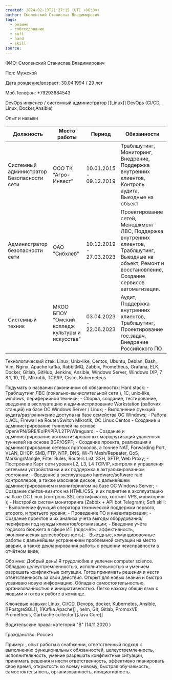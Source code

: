 ```yaml
---
created: 2024-02-19T21:27:15 (UTC +06:00)
author: Смоленский Станислав Владимирович
tags:
  - резюме
  - собеседование
  - soft
  - hard
  - skill
source:
---
```

ФИО: Смоленский Станислав Владимирович 

Пол: Мужской

Дата рождение/возраст: 30.04.1994 / 29 лет

Моб.Телефон: +79293684543

DevOps инженер / системный администратор [[Linux]] 
DevOps (CI/CD, Linux, Docker,Ansible)

Опыт и навыки

| Должность                                 | Место работы                                     | Период                   | Обязанности                                                                                                                                                     |
| ----------------------------------------- | ------------------------------------------------ | ------------------------ | --------------------------------------------------------------------------------------------------------------------------------------------------------------- |
| Системный администратор Безопасности сети | ООО ТК "Агро-Инвест"                             | 10.01.2015  - 09.12.2019 | Траблшутинг, Мониторинг, Внедрение, Поддержка внутренних клиентов, Контроль аудита, Выездные на объект                                                          |
| Администратор безопасности  сети          | ОАО "Сибхлеб"                                    | 10.12.2019 - 27.03.2023  | Проектирование сетей, Менеджмент ЛВС, Поддержка внутренних клиентов, Траблшутинг, Выездные на объект, Ремонт и восстановление, Создание сервисов автоматизации. |
| Системный техник                          | МКОО БПОУ "Омский колледж культуры  и искусства" | 03.04.2023 - 22.06.2023  | Аудит, Поддержка внутренних клиентов, Траблшутинг, Проектирование гос.задач, Внедрение Российского ПО                                                           |


Технологический стек:
Linux, Unix-like, Centos, Ubuntu, Debian, Bash, Vim, Nginx, Apache kafka, RabbitMQ, Zabbix, Prometheus, Grafana, ELK, Docker, Gitlab, GitHub, Jenkins, Ansible, Windows Server, Windows (XP, 7, 8.1, 10, 11), Mikrotik, TCP/IP, Cisco, Kuberneteus

Подумать о названии лаконичном об обязанностях:
		Hard stack:
		- Траблшутинг ЛВС (локально-вычислительной сети ), 1С,  unix-like, windows, периферийной техники;
		- Сборка, создание, тестирование, введение в эксплуатацию и  администрирование Workstation (рабочих станций) на базе ОС Windows Server / Linux;
		- Выполнение функций аудита/разграничение доступа на базе семейства ОС Windows;
		- Работа с ACL, Firewall на Router/Switch Mikrotik, ОС Linux Centos
		- Создание и администрирование  туннелей на основе OpenVPN/GRE/EoIP/IPIP/L2TP/Wireguard;
		- Создание и администрирование автоматизированных маршрутизаций удаленных туннелей на основе BGP/OSPF;
		- Создание проекта, реализация и администрирование сетевых протоколов, а точнее NAT, Forwarding Port, VLAN, DHCP, SMB, FTP, NTP, DNS, Wi-Fi Mesh/Repeater, QoS, Marking/Mangle, Filter Rules, Routers List, SSH, SFTP, Web Proxy;
		- Построение Карт сети уровня L2, L3, L4 TCP/IP, контроля и управления сетевыми устройствами и их поддержка в актуализированном состоянии;
		- Введение в эксплуатацию hardware/software raid контроллеров, а также массивов дисков, с дальнейшем администрированием и мониторингом на базе ОС Windows Server; 
		- Создание  сайтов-визиток на HTML/CSS, и их поднятие в эксплуатацию на базе ОС Linux (контроль SSL сертификатов, хостинг VPS, мониторинг );
		- Настройка систем мониторинга (Zabbix + API bot Telegram);
		Soft skill:
		- Выполнение функций оператора технической поддержки первого, второго, и третьего уровня;
		- Проведение ТО и инвентаризации;
		- Создание проектов и их анализа учета выгоды оборудования/периферии под нужды  клиентов/организации;
		- Введение учёта годового бюджета в сфере ИТ (подсчёты, эффективность, экономическая целесообразность);
		- Выездные, командировочные работы с дальнейшем устранением проблемной ситуации на место аварии, а также декларирования работы о решении неисправности в отчётном виде;


Обо мне:
Добрый день!   Я трудолюбив и увлечен computer science. Обладаю целеустремленностью, исполнительностью и умением разрешать конфликтные ситуации. Готов принимать решения и нести ответственность за свои действия. Открыт для новых знаний и быстро усваиваю новую информацию. Обладаю самостоятельностью, организованностью и инициативностью. Легко нахожу общий язык с людьми и готов к работе в команде.

Ключевые навыки:  Linux, CI/CD, Devops, docker, Kubernetes, Ansible, [[PostgreSQL]],  [[Kafka Apache]] , helm, Git, Gitlab, PromoxVE, Prometheus, Garbache collector [[Java Core]]  

Водительские права: категория "B" (14.11.2020 )

Гражданство: Россия

Пример: , опыт работы в снабжении, ответственный подход к выполнению функциональных обязанностей, целеустремленность, исполнительность, умение разрешать конфликтные ситуации, принимать решения и нести ответственность, эффективно планировать свое время, открытость ко всему новому, быстрая обучаемость, самостоятельность, организованность, инициативность.